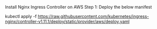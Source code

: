 Install Nginx Ingress Controller on AWS
Step 1: Deploy the below manifest

kubectl apply -f https://raw.githubusercontent.com/kubernetes/ingress-nginx/controller-v1.11.1/deploy/static/provider/aws/deploy.yaml
